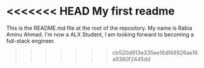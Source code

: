 <<<<<<< HEAD
My first readme
=======
This is the README.md file at the root of the repository.
My name is Rabia Aminu Ahmad.
I'm now a ALX Student, I am looking forward to becoming a full-stack engineer.
>>>>>>> cb520d913e335ee16df48926ae16a9360f2445dd
